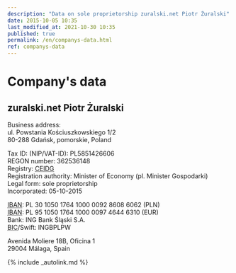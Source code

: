 ```yaml
---
description: "Data on sole proprietorship zuralski.net Piotr Żuralski"
date: 2015-10-05 10:35
last_modified_at: 2021-10-30 10:35
published: true
permalink: /en/companys-data.html
ref: companys-data
---
```


# Company's data

## zuralski.net Piotr Żuralski

Business address:<br />
ul. Powstania Kościuszkowskiego 1/2<br />
80-288 Gdańsk, pomorskie, Poland<br />

Tax ID: (NIP/VAT-ID): PL5851426606<br />
REGON number: 362536148<br />
Registry: <abbr title="Central Register and Information on Economic Activity (pl. Centralna Ewidencja i Informacja o Działalności Gospodarczej)">CEIDG</abbr><br />
Registration authority: Minister of Economy (pl. Minister Gospodarki)<br />
Legal form: sole proprietorship<br />
Incorporated: 05-10-2015<br />

<abbr title="International Bank Account Number">IBAN</abbr>: PL 30 1050 1764 1000 0092 8608 6062 (PLN)<br />
<abbr title="International Bank Account Number">IBAN</abbr>: PL 95 1050 1764 1000 0097 4644 6310 (EUR)<br />
Bank: ING Bank Śląski S.A.<br />
<abbr title="Business Identifier Code">BIC</abbr>/Swift: INGBPLPW<br />

Avenida Moliere 18B, Oficina 1<br />
29004 Málaga, Spain<br />

{% include _autolink.md %}
